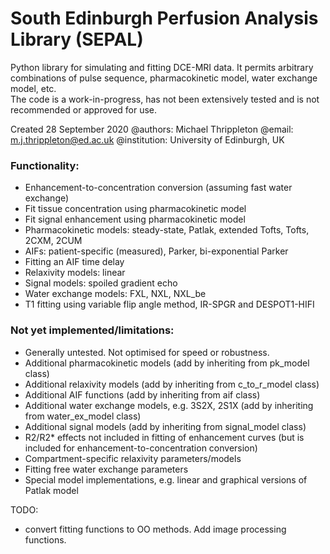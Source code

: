 # South Edinburgh Perfusion Analysis Library (SEPAL)
Python library for simulating and fitting DCE-MRI data. It permits arbitrary combinations of pulse sequence, pharmacokinetic model, water exchange model, etc.  
The code is a work-in-progress, has not been extensively tested and is not recommended or approved for use.

Created 28 September 2020
@authors: Michael Thrippleton
@email: m.j.thrippleton@ed.ac.uk
@institution: University of Edinburgh, UK

### Functionality:
- Enhancement-to-concentration conversion (assuming fast water exchange)
- Fit tissue concentration using pharmacokinetic model
- Fit signal enhancement using pharmacokinetic model
- Pharmacokinetic models: steady-state, Patlak, extended Tofts, Tofts, 2CXM, 2CUM
- AIFs: patient-specific (measured), Parker, bi-exponential Parker
- Fitting an AIF time delay
- Relaxivity models: linear
- Signal models: spoiled gradient echo
- Water exchange models: FXL, NXL, NXL_be
- T1 fitting using variable flip angle method, IR-SPGR and DESPOT1-HIFI

### Not yet implemented/limitations:
- Generally untested. Not optimised for speed or robustness.
- Additional pharmacokinetic models (add by inheriting from pk_model class)
- Additional relaxivity models (add by inheriting from c_to_r_model class)
- Additional AIF functions (add by inheriting from aif class)
- Additional water exchange models, e.g. 3S2X, 2S1X (add by inheriting from water_ex_model class)
- Additional signal models (add by inheriting from signal_model class)
- R2/R2* effects not included in fitting of enhancement curves (but is included for enhancement-to-concentration conversion)
- Compartment-specific relaxivity parameters/models
- Fitting free water exchange parameters
- Special model implementations, e.g. linear and graphical versions of Patlak model

TODO:
- convert fitting functions to OO methods. Add image processing functions.